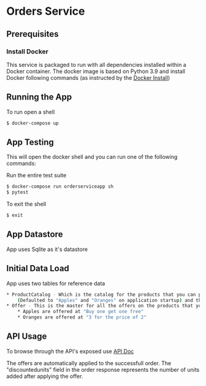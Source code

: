 # Orders Service

## Prerequisites

### Install Docker
This service is packaged to run with all dependencies installed within a Docker container. The docker image is based on Python 3.9 and install Docker following commands (as instructed by the [Docker Install](https://docs.docker.com/get-docker/))

## Running the App
To run open a shell
```bash
$ docker-compose up
```

## App Testing
This will open the docker shell and you can run one of the following commands:

Run the entire test suite
```bash
$ docker-compose run orderserviceapp sh
$ pytest 
```
To exit the shell
```bash
$ exit
```
## App Datastore
App uses Sqlite as it's datastore

## Initial Data Load
App uses two tables for reference data
```bash
* ProductCatalog - Which is the catalog for the products that you can place a order 
    (Defaulted to "Apples" and "Oranges" on application startup) and the cost of the product
* Offer - This is the master for all the offers on the products that you can place an order. Currently:
    * Apples are offered at "Buy one get one free"
    * Oranges are offered at "3 for the price of 2"
```
## API Usage
To browse through the API's exposed use [API Doc](http://localhost:5000/)

The offers are automatically applied to the successfull order. The "discountedunits" field in the order response represents the number of units added after applying the offer. 



